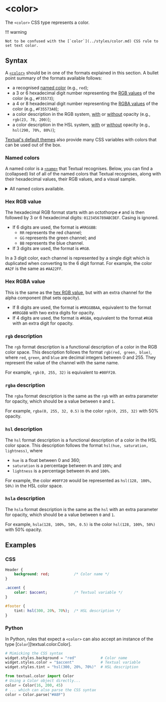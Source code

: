 # &lt;color&gt;

The `<color>` CSS type represents a color.

!!! warning

    Not to be confused with the [`color`](../styles/color.md) CSS rule to set text color.

## Syntax

A [`<color>`](./color.md) should be in one of the formats explained in this section.
A bullet point summary of the formats available follows:

 - a recognised [named color](#named-colors) (e.g., `red`);
 - a 3 or 6 hexadecimal digit number representing the [RGB values](#hex-rgb-value) of the color (e.g., `#F35573`);
 - a 4 or 8 hexadecimal digit number representing the [RGBA values](#hex-rgba-value) of the color (e.g., `#F35573A0`);
 - a color description in the RGB system, [with](#rgba-description) or [without](#rgb-description) opacity (e.g., `rgb(23, 78, 200)`);
 - a color description in the HSL system, [with](#hsla-description) or [without](#hsl-description) opacity (e.g., `hsl(290, 70%, 80%)`);

[Textual's default themes](../guide/design.md#theme-reference) also provide many CSS variables with colors that can be used out of the box.

### Named colors

A named color is a [`<name>`](./name.md) that Textual recognises.
Below, you can find a (collapsed) list of all of the named colors that Textual recognises, along with their hexadecimal values, their RGB values, and a visual sample.

<details>
<summary>All named colors available.</summary>

```{.rich columns="80" title="colors"}
from textual._color_constants import COLOR_NAME_TO_RGB
from textual.color import Color
from rich.table import Table
from rich.text import Text
table = Table("Name", "hex", "RGB", "Color", expand=True, highlight=True)

for name, triplet in sorted(COLOR_NAME_TO_RGB.items()):
    if len(triplet) != 3:
        continue
    color = Color(*triplet)
    r, g, b = triplet
    table.add_row(
        f'"{name}"',
        Text(f"{color.hex}", "bold green"),
        f"rgb({r}, {g}, {b})",
        Text("                    ", style=f"on rgb({r},{g},{b})")
    )
output = table
```

</details>

### Hex RGB value

The hexadecimal RGB format starts with an octothorpe `#` and is then followed by 3 or 6 hexadecimal digits: `0123456789ABCDEF`.
Casing is ignored.

 - If 6 digits are used, the format is `#RRGGBB`:
   - `RR` represents the red channel;
   - `GG` represents the green channel; and
   - `BB` represents the blue channel.
 - If 3 digits are used, the format is `#RGB`.

In a 3 digit color, each channel is represented by a single digit which is duplicated when converting to the 6 digit format.
For example, the color `#A2F` is the same as `#AA22FF`.

### Hex RGBA value

This is the same as the [hex RGB value](#hex-rgb-value), but with an extra channel for the alpha component (that sets opacity).

 - If 8 digits are used, the format is `#RRGGBBAA`, equivalent to the format `#RRGGBB` with two extra digits for opacity.
 - If 4 digits are used, the format is `#RGBA`, equivalent to the format `#RGB` with an extra digit for opacity.

### `rgb` description

The `rgb` format description is a functional description of a color in the RGB color space.
This description follows the format `rgb(red, green, blue)`, where `red`, `green`, and `blue` are decimal integers between 0 and 255.
They represent the value of the channel with the same name.

For example, `rgb(0, 255, 32)` is equivalent to `#00FF20`.

### `rgba` description

The `rgba` format description is the same as the `rgb` with an extra parameter for opacity, which should be a value between `0` and `1`.

For example, `rgba(0, 255, 32, 0.5)` is the color `rgb(0, 255, 32)` with 50% opacity.

### `hsl` description

The `hsl` format description is a functional description of a color in the HSL color space.
This description follows the format `hsl(hue, saturation, lightness)`, where

 - `hue` is a float between 0 and 360;
 - `saturation` is a percentage between `0%` and `100%`; and
 - `lightness` is a percentage between `0%` and `100%`.

For example, the color `#00FF20` would be represented as `hsl(128, 100%, 50%)` in the HSL color space.

### `hsla` description

The `hsla` format description is the same as the `hsl` with an extra parameter for opacity, which should be a value between `0` and `1`.

For example, `hsla(128, 100%, 50%, 0.5)` is the color `hsl(128, 100%, 50%)` with 50% opacity.

## Examples

### CSS

```sass
Header {
    background: red;           /* Color name */
}

.accent {
    color: $accent;            /* Textual variable */
}

#footer {
    tint: hsl(300, 20%, 70%);  /* HSL description */
}
```

### Python

In Python, rules that expect a `<color>` can also accept an instance of the type [`Color`][textual.color.Color].

```py
# Mimicking the CSS syntax
widget.styles.background = "red"           # Color name
widget.styles.color = "$accent"            # Textual variable
widget.styles.tint = "hsl(300, 20%, 70%)"  # HSL description

from textual.color import Color
# Using a Color object directly...
color = Color(16, 200, 45)
# ... which can also parse the CSS syntax
color = Color.parse("#A8F")
```
